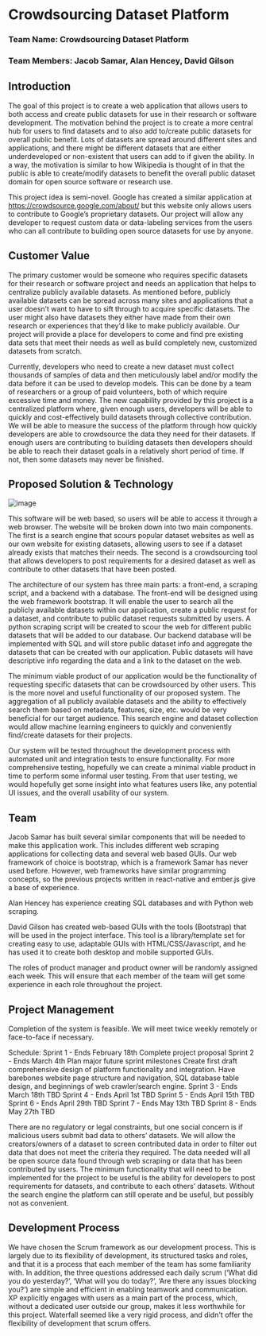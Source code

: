 # Crowdsourcing Dataset Platform
### Team Name: Crowdsourcing Dataset Platform
### Team Members: Jacob Samar, Alan Hencey, David Gilson

## Introduction

The goal of this project is to create a web application that allows users to both access and create public datasets for use in their research or software development.  The motivation behind the project is to create a more central hub for users to find datasets and to also add to/create public datasets for overall public benefit.  Lots of datasets are spread around different sites and applications, and there might be different datasets that are either underdeveloped or non-existent that users can add to if given the ability.  In a way, the motivation is similar to how Wikipedia is thought of in that the public is able to create/modify datasets to benefit the overall public dataset domain for open source software or research use.

This project idea is semi-novel. Google has created a similar application at https://crowdsource.google.com/about/ but this website only allows users to contribute to Google’s proprietary datasets. Our project will allow any developer to request custom data or data-labeling services from the users who can all contribute to building open source datasets for use by anyone.

## Customer Value

The primary customer would be someone who requires specific datasets for their research or software project and needs an application that helps to centralize publicly available datasets.  As mentioned before, publicly available datasets can be spread across many sites and applications that a user doesn’t want to have to sift through to acquire specific datasets. The user might also have datasets they either have made from their own research or experiences that they’d like to make publicly available. Our project will provide a place for developers to come and find pre existing data sets that meet their needs as well as build completely new, customized datasets from scratch.

Currently, developers who need to create a new dataset must collect thousands of samples of data and then meticulously label and/or modify the data before it can be used to develop models. This can be done by a team of researchers or a group of paid volunteers, both of which require excessive time and money. The new capability provided by this project is a centralized platform where, given enough users, developers will be able to quickly and cost-effectively build datasets through collective contribution. We will be able to measure the success of the platform through how quickly developers are able to crowdsource the data they need for their datasets. If enough users are contributing to building datasets then developers should be able to reach their dataset goals in a relatively short period of time. If not, then some datasets may never be finished.

## Proposed Solution & Technology

![image](https://user-images.githubusercontent.com/73197003/154559887-93debdff-d197-453c-988e-27d49054df99.png)

This software will be web based, so users will be able to access it through a web browser. The website will be broken down into two main components. The first is a search engine that scours popular dataset websites as well as our own website for existing datasets, allowing users to see if a dataset already exists that matches their needs. The second is a crowdsourcing tool that allows developers to post requirements for a desired dataset as well as contribute to other datasets that have been posted. 

The architecture of our system has three main parts: a front-end, a scraping script, and a backend with a database. The front-end will be designed using the web framework bootstrap. It will enable the user to search all the publicly available datasets within our application, create a public request for a dataset, and contribute to public dataset requests submitted by users. A python scraping script will be created to scour the web for different public datasets that will be added to our database. Our backend database will be implemented with SQL and will store public dataset info and aggregate the datasets that can be created with our application. Public datasets will have descriptive info regarding the data and a link to the dataset on the web.  

The minimum viable product of our application would be the functionality of requesting specific datasets that can be crowdsourced by other users. This is the more novel and useful functionality of our proposed system. The aggregation of all publicly available datasets and the ability to effectively search them based on metadata, features, size, etc. would be very beneficial for our target audience. This search engine and dataset collection would allow machine learning engineers to quickly and conveniently find/create datasets for their projects. 

Our system will be tested throughout the development process with automated unit and integration tests to ensure functionality. For more comprehensive testing, hopefully we can create a minimal viable product in time to perform some informal user testing. From that user testing, we would hopefully get some insight into what features users like, any potential UI issues, and the overall usability of our system. 

## Team

Jacob Samar has built several similar components that will be needed to make this application work. This includes different web scraping applications for collecting data and several web based GUIs. Our web framework of choice is bootstrap, which is a framework Samar has never used before. However, web frameworks have similar programming concepts, so the previous projects written in react-native and ember.js give a base of experience. 

Alan Hencey has experience creating SQL databases and with Python web scraping.

David Gilson has created web-based GUIs with the tools (Bootstrap) that will be used in the project interface.  This tool is a library/template set for creating easy to use, adaptable GUIs with HTML/CSS/Javascript, and he has used it to create both desktop and mobile supported GUIs.

The roles of product manager and product owner will be randomly assigned each week. This will ensure that each member of the team will get some experience in each role throughout the project. 

## Project Management

Completion of the system is feasible.
We will meet twice weekly remotely or face-to-face if necessary.

Schedule:
Sprint 1 - Ends February 18th
Complete project proposal
Sprint 2 - Ends March 4th
Plan major future sprint milestones
Create first draft comprehensive design of platform functionality and integration.
Have barebones website page structure and navigation, SQL database table design, and beginnings of web crawler/search engine.
Sprint 3 - Ends March 18th
TBD
Sprint 4 - Ends April 1st
TBD
Sprint 5 - Ends April 15th
TBD
Sprint 6 - Ends April 29th
TBD
Sprint 7 - Ends May 13th
TBD
Sprint 8 - Ends May 27th
TBD

There are no regulatory or legal constraints, but one social concern is if malicious users submit bad data to others’ datasets. We will allow the creators/owners of a dataset to screen contributed data in order to filter out data that does not meet the criteria they required.
The data needed will all be open source data found through web scraping or data that has been contributed by users.
The minimum functionality that will need to be implemented for the project to be useful is the ability for developers to post requirements for datasets, and contribute to each others’ datasets. Without the search engine the platform can still operate and be useful, but possibly not as convenient.

## Development Process

We have chosen the Scrum framework as our development process. This is largely due to its flexibility of development, its structured tasks and roles, and that it is a process that each member of the team has some familiarity with. In addition, the three questions addressed each daily scrum  (‘What did you do yesterday?’, ‘What will you do today?’, ‘Are there any issues blocking you?’) are simple and efficient in enabling teamwork and communication.
XP explicitly engages with users as a main part of the process, which, without a dedicated user outside our group, makes it less worthwhile for this project. Waterfall seemed like a very rigid process, and didn't offer the flexibility of development that scrum offers. 
